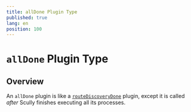```yaml
---
title: allDone Plugin Type
published: true
lang: en
position: 100
---
```


# `allDone` Plugin Type

## Overview

An `allDone` plugin is like a [`routeDiscoveryDone`](/docs/learn/plugins/types/routeDiscoveryDone) plugin, except it is called _after_ Scully finishes executing all its processes.
